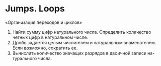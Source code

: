 # Jumps. Loops

«Организация переходов и циклов»

1. Найти сумму цифр натурального числа. Определить количество четных цифр в
   натуральном числе.
2. Дробь задается целым числителем и натуральным знаменателем. Если возможно,
   сократить ее.
3. Вычислить количество значащих разрядов в двоичной записи на- турального
   числа.
